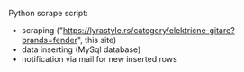 Python scrape script:
  - scraping ("https://lyrastyle.rs/category/elektricne-gitare?brands=fender", this site)
  - data inserting (MySql database)
  - notification via mail for new inserted rows
  
